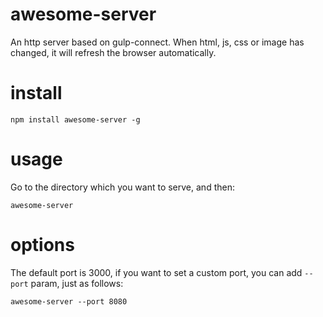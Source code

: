 # awesome-server
An http server based on gulp-connect.  When html, js, css or image has changed, it will refresh the browser automatically.

# install
```
npm install awesome-server -g
```

# usage
Go to the directory which you want to serve, and then:

```
awesome-server
```

# options
The default port is 3000, if you want to set a custom port, you can add `--port` param, just as follows:
```
awesome-server --port 8080
```
